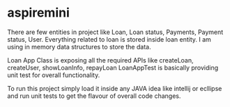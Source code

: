 # aspiremini

There are few entities in project like 
Loan, Loan status, Payments, Payment status, User.
Everything related to loan is stored inside loan entity.
I am using in memory data structures to store the data. 

Loan App Class is exposing all the required APIs like createLoan, createUser, showLoanInfo, repayLoan
LoanAppTest is basically providing unit test for overall functionality. 

To run this project simply load it inside any JAVA idea like intellij or ecllipse and run unit tests to get the flavour of overall code changes. 
